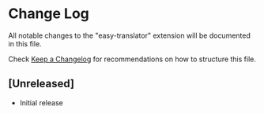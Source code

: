 # Change Log

All notable changes to the "easy-translator" extension will be documented in this file.

Check [Keep a Changelog](http://keepachangelog.com/) for recommendations on how to structure this file.

## [Unreleased]

- Initial release